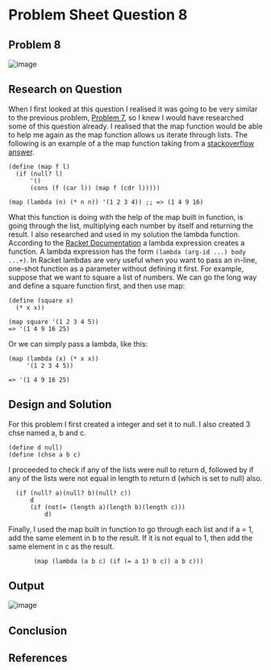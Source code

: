 # **Problem Sheet Question 8**

## Problem 8

![image](https://user-images.githubusercontent.com/14197773/38043795-f8a4f6ae-32af-11e8-9ef2-8da910556ca4.png)

## Research on Question
When I first looked at this question I realised it was going to be very similar to the previous problem, [Problem 7](https://github.com/DonalMcGahon/theory-of-algorithms-assignments/tree/master/Problem7), so I knew I would have researched some of this question already. I realised that the map function would be able to help me again as the map function allows us iterate through lists. The following is an example of a the map function taking from a [stackoverflow answer](https://stackoverflow.com/questions/30501411/what-is-definition-of-map-in-racket).

```
(define (map f l)
  (if (null? l)
      '()
      (cons (f (car l)) (map f (cdr l)))))

(map (lambda (n) (* n n)) '(1 2 3 4)) ;; => (1 4 9 16)
```

What this function is doing with the help of the map built in function, is going through the list, multiplying each number by itself and returning the result.
I also researched and used in my solution the lambda function. According to the [Racket Documentation](https://docs.racket-lang.org/) a lambda expression creates a function. A lambda expression has the form `(lambda (arg-id ...) body ...+)`.
In Racket lambdas are very useful when you want to pass an in-line, one-shot function as a parameter without defining it first. For example, suppose that we want to square a list of numbers. We can go the long way and define a square function first, and then use map:

```
(define (square x)
  (* x x))

(map square '(1 2 3 4 5))
=> '(1 4 9 16 25)
```

Or we can simply pass a lambda, like this:

```
(map (lambda (x) (* x x))
     '(1 2 3 4 5))

=> '(1 4 9 16 25)

```

## Design and Solution

For this problem I first created a integer and set it to null. I also created 3 chse named a, b and c.

```
(define d null)
(define (chse a b c)
```
I proceeded to check if any of the lists were null to return d, followed by if any of the lists were not equal in length to return d (which is set to null) also.

```
  (if (null? a)(null? b)(null? c))
      d
      (if (not(= (length a)(length b)(length c)))
          d)
```
Finally, I used the map built in function to go through each list and if a = 1, add the same element in b to the result. If it is not equal to 1, then add the same element in c as the result.

```
       (map (lambda (a b c) (if (= a 1) b c)) a b c)))
```

## Output

![image](https://user-images.githubusercontent.com/14197773/38046567-e418a520-32b7-11e8-8dbb-275dde85a794.png)

## Conclusion

## References